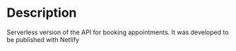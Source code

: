 # Description

Serverless version of the API for booking appointments.
It was developed to be published with Netlify
